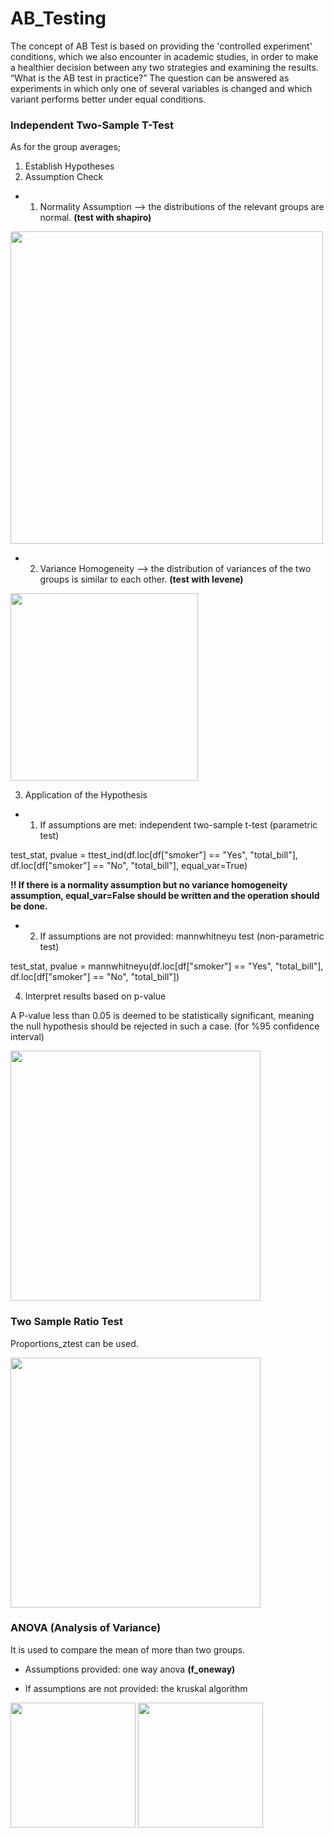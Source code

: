 # AB_Testing
 
The concept of AB Test is based on providing the 'controlled experiment' conditions, which we also encounter in academic studies, in order to make a healthier decision between any two strategies and examining the results. “What is the AB test in practice?” The question can be answered as experiments in which only one of several variables is changed and which variant performs better under equal conditions.

### Independent Two-Sample T-Test

As for the group averages;
1. Establish Hypotheses
2. Assumption Check
- 1. Normality Assumption --> the distributions of the relevant groups are normal. **(test with shapiro)**
<img src="https://user-images.githubusercontent.com/121626776/224813646-3e28f912-e804-40ec-b886-f879e2224318.png" width="500" >


- 2. Variance Homogeneity --> the distribution of variances of the two groups is similar to each other. **(test with levene)** 
<img src="https://user-images.githubusercontent.com/121626776/225084895-0d4ad724-25be-4d32-9e88-3a1e116e8280.png" width="300" >


3. Application of the Hypothesis
- 1. If assumptions are met: independent two-sample t-test (parametric test)

test_stat, pvalue = ttest_ind(df.loc[df["smoker"] == "Yes", "total_bill"],
                              df.loc[df["smoker"] == "No", "total_bill"],
                              equal_var=True)
                              
**!! If there is a normality assumption but no variance homogeneity assumption, equal_var=False should be written and the operation should be done.**                                                   

- 2. If assumptions are not provided: mannwhitneyu test (non-parametric test)

test_stat, pvalue = mannwhitneyu(df.loc[df["smoker"] == "Yes", "total_bill"],
                                 df.loc[df["smoker"] == "No", "total_bill"])

4. Interpret results based on p-value

A P-value less than 0.05 is deemed to be statistically significant, meaning the null hypothesis should be rejected in such a case. (for %95 confidence interval)

<img src="https://user-images.githubusercontent.com/121626776/224809792-b50548b2-8f2c-41fa-b041-1145e48f7227.png" width="400" >


### Two Sample Ratio Test

Proportions_ztest can be used.

<img src="https://user-images.githubusercontent.com/121626776/224810304-b0888f37-55a8-40c7-8032-e59cf74db6a2.png" width="400" >


### ANOVA (Analysis of Variance)

It is used to compare the mean of more than two groups.

- Assumptions provided: one way anova **(f_oneway)**

- If assumptions are not provided: the kruskal algorithm

<img src="https://user-images.githubusercontent.com/121626776/224814379-f6fd49be-b082-4ee2-a157-efe24d8ab86a.png" width="200" >

<img src="https://user-images.githubusercontent.com/121626776/224814639-bce63911-e894-40ed-a9f8-66b2bd222ec2.png" width="200" >


